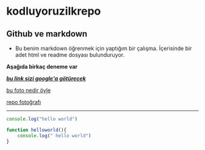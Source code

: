  # kodluyoruzilkrepo
 ## Github ve markdown

 * Bu benim markdown öğrenmek için yaptığım bir çalışma. İçerisinde bir adet html ve readme dosyası bulunduruyor. 

 **Aşağıda birkaç deneme var**

[***bu link sizi google'a götürecek***](https://google.com)

[bu foto nedir öyle](https://picsum.photos/200/300)

[repo fotoğrafı](https://github.com/Kodluyoruz/taskforce/raw/main/git/odev1/figures/github.png)

---

```javascript
console.log("hello world")

function helloworld(){
    console.log(" hello world")
}
```
